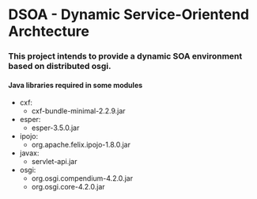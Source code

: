 # DSOA - Dynamic Service-Orientend Archtecture

### This project intends to provide a dynamic SOA environment based on distributed osgi.

#### Java libraries required in some modules

* cxf:
  * cxf-bundle-minimal-2.2.9.jar
* esper:
  * esper-3.5.0.jar
* ipojo:
  * org.apache.felix.ipojo-1.8.0.jar
* javax:
  * servlet-api.jar
* osgi:
  * org.osgi.compendium-4.2.0.jar
  * org.osgi.core-4.2.0.jar
